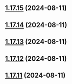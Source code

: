 ## [1.17.15](https://github.com/hattaalfaritzy/hzy-ui/compare/v1.17.14...v1.17.15) (2024-08-11)



## [1.17.14](https://github.com/hattaalfaritzy/hzy-ui/compare/v1.17.13...v1.17.14) (2024-08-11)



## [1.17.13](https://github.com/hattaalfaritzy/hzy-ui/compare/v1.17.12...v1.17.13) (2024-08-11)



## [1.17.12](https://github.com/hattaalfaritzy/hzy-ui/compare/v1.17.11...v1.17.12) (2024-08-11)



## [1.17.11](https://github.com/hattaalfaritzy/hzy-ui/compare/v1.17.10...v1.17.11) (2024-08-11)



